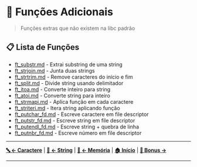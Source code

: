 # 🔧 Funções Adicionais

> Funções extras que não existem na libc padrão

## 📋 Lista de Funções

- [ft_substr.md](ft_substr.md) - Extrai substring de uma string
- [ft_strjoin.md](ft_strjoin.md) - Junta duas strings
- [ft_strtrim.md](ft_strtrim.md) - Remove caracteres do início e fim
- [ft_split.md](ft_split.md) - Divide string usando delimitador
- [ft_itoa.md](ft_itoa.md) - Converte inteiro para string
- [ft_atoi.md](ft_atoi.md) - Converte string para inteiro
- [ft_strmapi.md](ft_strmapi.md) - Aplica função em cada caractere
- [ft_striteri.md](ft_striteri.md) - Itera string aplicando função
- [ft_putchar_fd.md](ft_putchar_fd.md) - Escreve caractere em file descriptor
- [ft_putstr_fd.md](ft_putstr_fd.md) - Escreve string em file descriptor
- [ft_putendl_fd.md](ft_putendl_fd.md) - Escreve string + quebra de linha
- [ft_putnbr_fd.md](ft_putnbr_fd.md) - Escreve número em file descriptor

---

**[🔤 ← Caractere](../character/README.md)** | **[📝 ← String](../string/README.md)** | **[🧠 ← Memória](../memory/README.md)** | **[🏠 Início](../../README.md)** | **[🔗 Bonus →](../bonus/README.md)**

---
